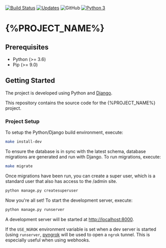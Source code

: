[![Build Status](https://travis-ci.org/{%PROJECT_GITHUB_USER%}/{%PROJECT_ID%}.svg?branch=master)](https://travis-ci.org/{%PROJECT_GITHUB_USER%}/{%PROJECT_ID%})
[![Updates](https://pyup.io/repos/github/{%PROJECT_GITHUB_USER%}/{%PROJECT_ID%}/shield.svg)](https://pyup.io/repos/github/{%PROJECT_GITHUB_USER%}/{%PROJECT_ID%}/)
![GitHub](https://img.shields.io/github/license/{%PROJECT_GITHUB_USER%}/{%PROJECT_ID%})
[![Python 3](https://pyup.io/repos/github/{%PROJECT_GITHUB_USER%}/{%PROJECT_ID%}/python-3-shield.svg)](https://pyup.io/repos/github/{%PROJECT_GITHUB_USER%}/{%PROJECT_ID%}/)

# {%PROJECT_NAME%}

## Prerequisites

- Python (>= 3.6)
- Pip (>= 9.0)

## Getting Started
The project is developed using Python and [Django](https://www.djangoproject.com).

This repository contains the source code for the {%PROJECT_NAME%} project.

### Project Setup
To setup the Python/Django build environment, execute:

```sh
make install-dev
```

To ensure the database is in sync with the latest schema, database migrations are generated and run with Django. To run migrations, execute:

```sh
make migrate
```

Once migrations have been run, you can create a super user, which is a standard user that also has access to the /admin site.

```sh
python manage.py createsuperuser
```

Now you're all set! To start the development server, execute:

```sh
python manage.py runserver
```

A development server will be started at <http://localhost:8000>.

If the `USE_NGROK` environment variable is set when a dev server is started (using `runserver`, [pyngrok](https://github.com/alexdlaird/pyngrok)
will be used to open a `ngrok` tunnel. This is especially useful when using webhooks.
